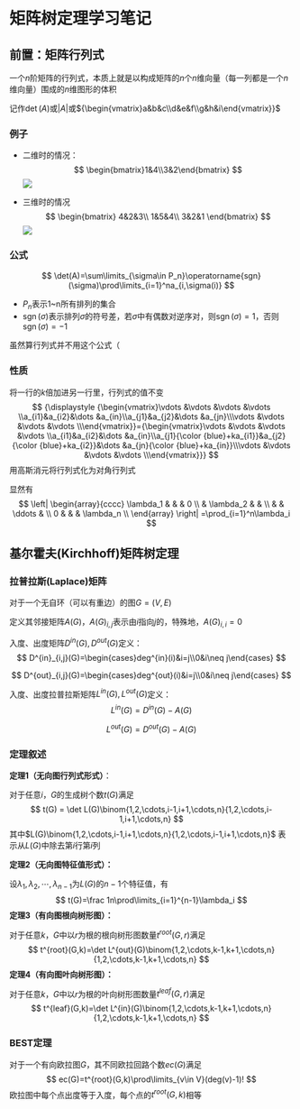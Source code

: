# 矩阵树定理学习笔记

## 前置：矩阵行列式

一个$n$阶矩阵的行列式，本质上就是以构成矩阵的$n$个$n$维向量（每一列都是一个$n$维向量）围成的$n$维图形的体积

记作$\det(A)$或$|A|$或${\begin{vmatrix}a&b&c\\d&e&f\\g&h&i\end{vmatrix}}$

### 例子

- 二维时的情况：
    $$
    \begin{bmatrix}1&4\\3&2\end{bmatrix}
    $$
    ![](https://cdn.luogu.com.cn/upload/image_hosting/937sseg1.png)

- 三维时的情况
    $$
    \begin{bmatrix}
    4&2&3\\
    1&5&4\\
    3&2&1
    \end{bmatrix}
    $$
    ![](https://cdn.luogu.com.cn/upload/image_hosting/2jus43tk.png)

### 公式

$$
\det(A)=\sum\limits_{\sigma\in P_n}\operatorname{sgn}(\sigma)\prod\limits_{i=1}^na_{i,\sigma(i)}
$$

- $P_n$表示1~n所有排列的集合
- $\operatorname{sgn}(\sigma)$表示排列$\sigma$的符号差，若$\sigma$中有偶数对逆序对，则$\operatorname{sgn}(\sigma)=1$，否则$\operatorname{sgn}(\sigma)=-1$

虽然算行列式并不用这个公式（

### 性质

将一行的$k$倍加进另一行里，行列式的值不变
$$
{\displaystyle {\begin{vmatrix}\vdots &\vdots &\vdots &\vdots \\a_{i1}&a_{i2}&\dots &a_{in}\\a_{j1}&a_{j2}&\dots &a_{jn}\\\vdots &\vdots &\vdots &\vdots \\\end{vmatrix}}={\begin{vmatrix}\vdots &\vdots &\vdots &\vdots \\a_{i1}&a_{i2}&\dots &a_{in}\\a_{j1}{\color {blue}+ka_{i1}}&a_{j2}{\color {blue}+ka_{i2}}&\dots &a_{jn}{\color {blue}+ka_{in}}\\\vdots &\vdots &\vdots &\vdots \\\end{vmatrix}}}
$$
 用高斯消元将行列式化为对角行列式

显然有
$$
\left|
\begin{array}{cccc}
    \lambda_1 &   &   & 0 \\
      & \lambda_2 &   &   \\
      &   & \ddots &   \\
    0 &   &   & \lambda_n \\
\end{array}
\right|
=\prod_{i=1}^n\lambda_i
$$

## 基尔霍夫(Kirchhoff)矩阵树定理

### 拉普拉斯(Laplace)矩阵

对于一个无自环（可以有重边）的图$G=(V,E)$

定义其邻接矩阵$A(G)$，$A(G)_{i,j}$表示由$i$指向$j$的，特殊地，$A(G)_{i,i}=0$

入度、出度矩阵$D^{in}(G),D^{out}(G)$定义：
$$
D^{in}_{i,j}(G)=\begin{cases}deg^{in}(i)&i=j\\0&i\neq j\end{cases}
$$


$$
D^{out}_{i,j}(G)=\begin{cases}deg^{out}(i)&i=j\\0&i\neq j\end{cases}
$$

入度、出度拉普拉斯矩阵$L^{in}(G),L^{out}(G)$定义：
$$
L^{in}(G)=D^{in}(G)-A(G)
$$


$$
L^{out}(G)=D^{out}(G)-A(G)
$$

### 定理叙述

**定理1（无向图行列式形式）**：

对于任意$i$，$G$的生成树个数$t(G)$满足
$$
t(G) = \det L(G)\binom{1,2,\cdots,i-1,i+1,\cdots,n}{1,2,\cdots,i-1,i+1,\cdots,n}
$$
其中$L(G)\binom{1,2,\cdots,i-1,i+1,\cdots,n}{1,2,\cdots,i-1,i+1,\cdots,n}$ 表示从$L(G)$中除去第$i$行第$i$列

**定理2（无向图特征值形式）：**

设$\lambda_1,\lambda_2,\cdots,\lambda_{n-1}$为$L(G)$的$n-1$个特征值，有
$$
t(G)=\frac 1n\prod\limits_{i=1}^{n-1}\lambda_i
$$
**定理3（有向图根向树形图）：**

对于任意$k$，$G$中以$r$为根的根向树形图数量$t^{root}(G,r)$满足
$$
t^{root}(G,k)=\det L^{out}(G)\binom{1,2,\cdots,k-1,k+1,\cdots,n}{1,2,\cdots,k-1,k+1,\cdots,n}
$$
**定理4（有向图叶向树形图）：**

对于任意$k$，$G$中以$r$为根的叶向树形图数量$t^{leaf}(G,r)$满足
$$
t^{leaf}(G,k)=\det L^{in}(G)\binom{1,2,\cdots,k-1,k+1,\cdots,n}{1,2,\cdots,k-1,k+1,\cdots,n}
$$

### BEST定理

对于一个有向欧拉图$G$，其不同欧拉回路个数$ec(G)$满足
$$
ec(G)=t^{root}(G,k)\prod\limits_{v\in V}(deg(v)-1)!
$$
欧拉图中每个点出度等于入度，每个点的$t^{root}(G,k)$相等

